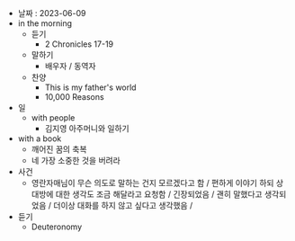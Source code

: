 - 날짜 : 2023-06-09
- in the morning
	- 듣기
		- 2 Chronicles 17-19
	- 말하기
		-  배우자 / 동역자 
	- 찬양
		- This is my father's world
		- 10,000 Reasons
- 일
	- with people
		- 김지영 아주머니와 일하기
- with a book
	- 깨어진 꿈의 축복
	- 네 가장 소중한 것을 버려라
- 사건
	- 영란자매님이 무슨 의도로 말하는 건지 모르겠다고 함 / 편하게 이야기 하되 상대방에 대한 생각도 조금 해달라고 요청함 / 긴장되었음 / 괜히 말했다고 생각되었음 / 더이상 대화를 하지 않고 싶다고 생각했음 / 
- 듣기
	- Deuteronomy 
